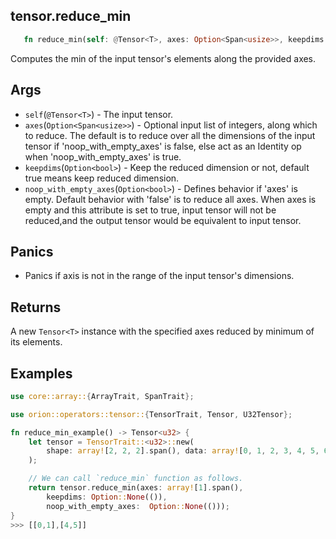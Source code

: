 ## tensor.reduce_min

```rust 
   fn reduce_min(self: @Tensor<T>, axes: Option<Span<usize>>, keepdims: Option<bool>, noop_with_empty_axes: Option<bool>) -> Tensor<T>;
```

Computes the min of the input tensor's elements along the provided axes.

## Args

* `self`(`@Tensor<T>`) - The input tensor.
* `axes`(`Option<Span<usize>>`) - Optional input list of integers, along which to reduce. The default is to reduce over all the dimensions of the input tensor if 'noop_with_empty_axes' is false, else act as an Identity op when 'noop_with_empty_axes' is true.
* `keepdims`(`Option<bool>`) - Keep the reduced dimension or not, default true means keep reduced dimension.
* `noop_with_empty_axes`(`Option<bool>`) - Defines behavior if 'axes' is empty. Default behavior with 'false' is to reduce all axes. When axes is empty and this attribute is set to true, input tensor will not be reduced,and the output tensor would be equivalent to input tensor.

## Panics 

* Panics if axis is not in the range of the input tensor's dimensions.

## Returns

A new `Tensor<T>` instance with the specified axes reduced by minimum of its elements.

## Examples

```rust
use core::array::{ArrayTrait, SpanTrait};

use orion::operators::tensor::{TensorTrait, Tensor, U32Tensor};

fn reduce_min_example() -> Tensor<u32> {
    let tensor = TensorTrait::<u32>::new(
        shape: array![2, 2, 2].span(), data: array![0, 1, 2, 3, 4, 5, 6, 7].span(),
    );

    // We can call `reduce_min` function as follows.
    return tensor.reduce_min(axes: array![1].span(), 
        keepdims: Option::None(()), 
        noop_with_empty_axes:  Option::None(()));
}
>>> [[0,1],[4,5]]
```
